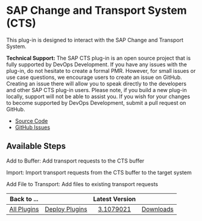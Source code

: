 
# SAP Change and Transport System (CTS)

This plug-in is designed to interact with the SAP Change and Transport System.


**Technical Support:** The SAP CTS plug-in is an open source project that is fully supported by DevOps Development. If you have any issues with the plug-in, do not hesitate to create a formal PMR. However, for small issues or use case questions, we encourage users to create an issue on GitHub. Creating an issue there will allow you to speak directly to the developers and other SAP CTS plug-in users. Please note, if you build a new plug-in locally, support will not be able to assist you. If you wish for your changes to become supported by DevOps Development, submit a pull request on GitHub.

* [Source Code](https://github.com/IBM-UrbanCode/SAP-CTS)
* [GitHub Issues](https://github.com/IBM-UrbanCode/SAP-CTS/issues)


## Available Steps

Add to Buffer: Add transport requests to the CTS buffer

Import: Import transport requests from the CTS buffer to the target system

Add File to Transport: Add files to existing transport requests



|Back to ...||Latest Version||
| :---: | :---: | :---: | :---: |
|[All Plugins](../../index.md)|[Deploy Plugins](../README.md)|[3.1079021](https://raw.githubusercontent.com/UrbanCode/IBM-UCD-PLUGINS/main/files/SAP-CTS/SAP-CTS-3.1079021.zip)|[Downloads](downloads.md)|
